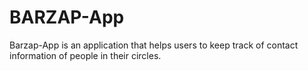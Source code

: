 # BARZAP-App
Barzap-App is an application that helps users to keep track of contact information of people in their circles.
